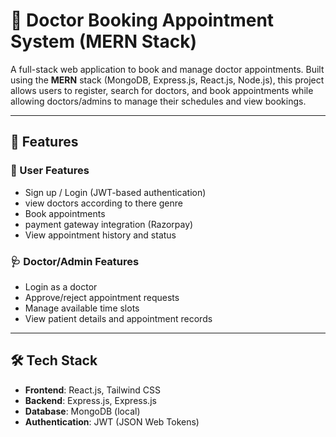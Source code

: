 # 🏥 Doctor Booking Appointment System (MERN Stack)

A full-stack web application to book and manage doctor appointments. Built using the **MERN** stack (MongoDB, Express.js, React.js, Node.js), this project allows users to register, search for doctors, and book appointments while allowing doctors/admins to manage their schedules and view bookings.

---

## 🚀 Features

### 👤 User Features
- Sign up / Login (JWT-based authentication)
- view doctors according to there genre
- Book appointments
- payment gateway integration (Razorpay)
- View appointment history and status

### 🩺 Doctor/Admin Features
- Login as a doctor
- Approve/reject appointment requests
- Manage available time slots
- View patient details and appointment records

---

## 🛠 Tech Stack

- **Frontend**: React.js, Tailwind CSS
- **Backend**: Express.js, Express.js
- **Database**: MongoDB (local)
- **Authentication**: JWT (JSON Web Tokens)


